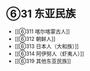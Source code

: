 # ⑥31 东亚民族

- [[⑥311 喀尔喀蒙古人]]
- [[⑥312 朝鲜人]]
- [[⑥313 日本人（大和族）]]
- [[⑥314 阿伊努人（虾夷人）]]
- [[⑥319 其他东亚民族]]
